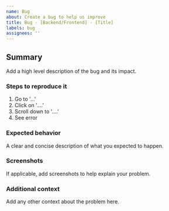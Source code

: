 ```yaml
---
name: Bug
about: Create a bug to help us improve
title: Bug - [Backend/Frontend] - [Title]
labels: bug
assignees: ''
---
```


## Summary

Add a high level description of the bug and its impact.

### Steps to reproduce it

1. Go to '...'
2. Click on '....'
3. Scroll down to '....'
4. See error

### Expected behavior

A clear and concise description of what you expected to happen.

### Screenshots

If applicable, add screenshots to help explain your problem.

### Additional context

Add any other context about the problem here.
